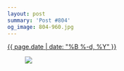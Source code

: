 ```yaml
---
layout: post
summary: 'Post #804'
og_image: 804-960.jpg
---
```


<div class="post">
 <time>
  <a href="/804">
   {{ page.date | date: "%B %-d, %Y" }}
  </a>
 </time>
 <a href="/804">
  <figure data-taken="2/26/2019">
   <img sizes="(min-width: 700px) 50vw, calc(100vw - 2rem)" src="{{ site.assets_url }}/804-480.jpg" srcset="{{ site.assets_url }}/804-240.jpg 240w, {{ site.assets_url }}/804-480.jpg 480w, {{ site.assets_url }}/804-720.jpg 720w, {{ site.assets_url }}/804-960.jpg 960w"/>
  </figure>
 </a>
</div>
